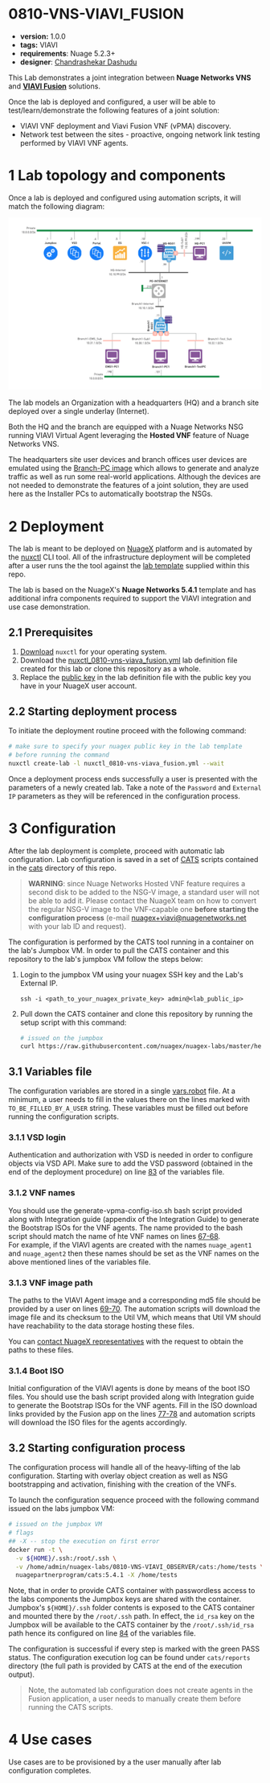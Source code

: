 # 0810-VNS-VIAVI_FUSION

* **version:** 1.0.0
* **tags:** VIAVI
* **requirements**: Nuage 5.2.3+
* **designer**: [Chandrashekar Dashudu](mailto:chandrashekar.dashudu@nokia.com)

This Lab demonstrates a joint integration between **Nuage Networks VNS** and [**VIAVI Fusion**](https://www.viavisolutions.com/en-us/products/fusion) solutions.

Once the lab is deployed and configured, a user will be able to test/learn/demonstrate the following features of a joint solution:

* VIAVI VNF deployment and Viavi Fusion VNF (vPMA) discovery.
* Network test between the sites - proactive, ongoing network link testing performed by VIAVI VNF agents.

# 1 Lab topology and components
Once a lab is deployed and configured using automation scripts, it will match the following diagram:

![lab](images/viavi-lab.png)

The lab models an Organization with a headquarters (HQ) and a branch site deployed over a single underlay (Internet).

Both the HQ and the branch are equipped with a Nuage Networks NSG running VIAVI Virtual Agent leveraging the **Hosted VNF** feature of Nuage Networks VNS.  

The headquarters site user devices and branch offices user devices are emulated using the [Branch-PC image](https://nuagenetworks.zendesk.com/hc/en-us/articles/360010244033) which allows to generate and analyze traffic as well as run some real-world applications. Although the devices are not needed to demonstrate the features of a joint solution, they are used here as the Installer PCs to automatically bootstrap the NSGs.

# 2 Deployment
The lab is meant to be deployed on [NuageX](https://nuagex.io) platform and is automated by the [nuxctl](https://nuxctl.nuagex.io) CLI tool. All of the infrastructure deployment will be completed after a user runs the the tool against the [lab template](nuxctl_0810-vns-viava_fusion.yml) supplied within this repo.

The lab is based on the NuageX's **Nuage Networks 5.4.1** template and has additional infra components required to support the VIAVI integration and use case demonstration.

## 2.1 Prerequisites
1. [Download](https://nuxctl.nuagex.io#download) `nuxctl` for your operating system.
2. Download the [nuxctl_0810-vns-viava_fusion.yml](nuxctl_0810-vns-viava_fusion.yml) lab definition file created for this lab or clone this repository as a whole.
3. Replace the [public key](nuxctl_0810-vns-viava_fusion.yml#L7) in the lab definition file with the public key you have in your NuageX user account.

## 2.2 Starting deployment process
To initiate the deployment routine proceed with the following command:
```bash
# make sure to specify your nuagex public key in the lab template
# before running the command
nuxctl create-lab -l nuxctl_0810-vns-viava_fusion.yml --wait
```

Once a deployment process ends successfully a user is presented with the parameters of a newly created lab. Take a note of the `Password` and `External IP` parameters as they will be referenced in the configuration process.

# 3 Configuration
After the lab deployment is complete, proceed with automatic lab configuration. Lab configuration is saved in a set of [CATS](http://cats-docs.nuageteam.net) scripts contained in the [cats](./cats/) directory of this repo.

> **WARNING**: since Nuage Networks Hosted VNF feature requires a second disk to be added to the NSG-V image, a standard user will not be able to add it. Please contact the NuageX team on how to convert the regular NSG-V image to the VNF-capable one **before starting the configuration process** (e-mail nuagex+viavi@nuagenetworks.net with your lab ID and request).

The configuration is performed by the CATS tool running in a container on the lab's Jumpbox VM. In order to pull the CATS container and this repository to the lab's jumpbox VM follow the steps below:

1. Login to the jumpbox VM using your nuagex SSH key and the Lab's External IP.
   ```
   ssh -i <path_to_your_nuagex_private_key> admin@<lab_public_ip>
   ```

2. Pull down the CATS container and clone this repository by running the setup script with this command:
   ```bash
   # issued on the jumpbox
   curl https://raw.githubusercontent.com/nuagex/nuagex-labs/master/helpers/setup_5.4.1.sh | bash
   ```

## 3.1 Variables file
The configuration variables are stored in a single [vars.robot](./cats/vars.robot) file. At a minimum, a user needs to fill in the values there on the lines marked with `TO_BE_FILLED_BY_A_USER` string. These variables must be filled out before running the configuration scripts.

### 3.1.1 VSD login
Authentication and authorization with VSD is needed in order to configure objects via VSD API. Make sure to add the VSD password (obtained in the end of the deployment procedure) on line [83](./cats/vars.robot#L83) of the variables file.

### 3.1.2 VNF names
You should use the generate-vpma-config-iso.sh bash script provided along with Integration guide (appendix of the Integration Guide) to generate the Bootstrap ISOs for the VNF agents. The name provided to the bash script should match the name of hte VNF names on lines [67-68](./cats/vars.robot#L67-L68).  
For example, if the VIAVI agents are created with the names `nuage_agent1` and `nuage_agent2` then these names should be set as the VNF names on the above mentioned lines of the variables file.

### 3.1.3 VNF image path
The paths to the VIAVI Agent image and a corresponding md5 file should be provided by a user on lines [69-70](./cats/vars.robot#L69-L70). The automation scripts will download the image file and its checksum to the Util VM, which means that Util VM should have reachability to the data storage hosting these files.

You can [contact NuageX representatives](mailto:nuagex+viavi@nuagenetworks.net) with the request to obtain the paths to these files.

### 3.1.4 Boot ISO
Initial configuration of the VIAVI agents is done by means of the boot ISO files. You should use the bash script provided along with Integration guide to generate the Bootstrap ISOs for the VNF agents. Fill in the ISO download links provided by the Fusion app on the lines [77-78](./cats/vars.robot#L77-L78) and automation scripts will download the ISO files for the agents accordingly.

## 3.2 Starting configuration process
The configuration process will handle all of the heavy-lifting of the lab configuration. Starting with overlay object creation as well as NSG bootstrapping and activation, finishing with the creation of the VNFs.

To launch the configuration sequence proceed with the following command issued on the labs jumpbox VM:

```bash
# issued on the jumpbox VM
# flags
## -X -- stop the execution on first error
docker run -t \
  -v ${HOME}/.ssh:/root/.ssh \
  -v /home/admin/nuagex-labs/0810-VNS-VIAVI_OBSERVER/cats:/home/tests \
  nuagepartnerprogram/cats:5.4.1 -X /home/tests
```

Note, that in order to provide CATS container with passwordless access to the labs components the Jumpbox keys are shared with the container.  
Jumpbox's `${HOME}/.ssh` folder contents is exposed to the CATS container and mounted there by the `/root/.ssh` path. In effect, the `id_rsa` key on the Jumpbox will be available to the CATS container by the `/root/.ssh/id_rsa` path hence its configured on line [84](./cats/vars.robot#L84) of the variables file.


The configuration is successful if every step is marked with the green PASS status. The configuration execution log can be found under `cats/reports` directory (the full path is provided by CATS at the end of the execution output).

> Note, the automated lab configuration does not create agents in the Fusion application, a user needs to manually create them before running the CATS scripts.

# 4 Use cases
Use cases are to be provisioned by a the user manually after lab configuration completes.
